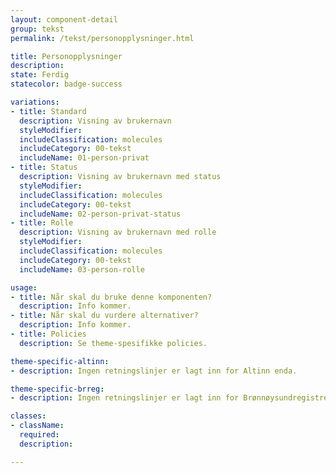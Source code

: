 ```yaml
---
layout: component-detail
group: tekst
permalink: /tekst/personopplysninger.html

title: Personopplysninger
description:
state: Ferdig
statecolor: badge-success

variations:
- title: Standard
  description: Visning av brukernavn
  styleModifier:
  includeClassification: molecules
  includeCategory: 00-tekst
  includeName: 01-person-privat
- title: Status
  description: Visning av brukernavn med status
  styleModifier:
  includeClassification: molecules
  includeCategory: 00-tekst
  includeName: 02-person-privat-status
- title: Rolle
  description: Visning av brukernavn med rolle
  styleModifier:
  includeClassification: molecules
  includeCategory: 00-tekst
  includeName: 03-person-rolle

usage:
- title: Når skal du bruke denne komponenten?
  description: Info kommer.
- title: Når skal du vurdere alternativer?
  description: Info kommer.
- title: Policies
  description: Se theme-spesifikke policies.

theme-specific-altinn:
- description: Ingen retningslinjer er lagt inn for Altinn enda.

theme-specific-brreg:
- description: Ingen retningslinjer er lagt inn for Brønnøysundregistrene enda.

classes:
- className:
  required:
  description:

---
```

